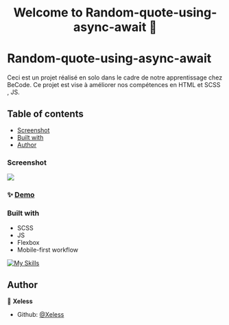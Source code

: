 <h1 align="center">Welcome to Random-quote-using-async-await 👋</h1>
<p>
</p>

# Random-quote-using-async-await

Ceci est un projet réalisé en solo dans le cadre de notre apprentissage chez BeCode. Ce projet est vise à améliorer nos compétences en HTML et SCSS , JS.


## Table of contents

  - [Screenshot](#screenshot)
  - [Built with](#built-with)
- [Author](#author)



### Screenshot
<img src="https://image.noelshack.com/fichiers/2024/32/3/1723017869-capture-d-cran-7-8-2024-1413-xeless-github-io.jpeg"></img>

### ✨ [Demo](https://xeless.github.io/random-quote-using-async-await/)

### Built with

- SCSS
- JS
- Flexbox
- Mobile-first workflow

[![My Skills](https://skillicons.dev/icons?i=html,sass,js)](https://skillicons.dev)

## Author

👤 **Xeless**

* Github: [@Xeless](https://github.com/Xeless)




